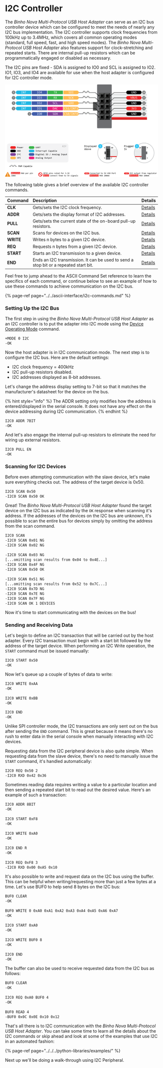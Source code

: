 # I2C Controller

The _Binho Nova Multi-Protocol USB Host Adapter_ can serve as an I2C bus controller device which can be configured to meet the needs of nearly any I2C bus implementation. The I2C controller supports clock frequencies from 100kHz up to 3.4MHz, which covers all common operating modes \(standard, full speed, fast, and high speed modes\). The _Binho Nova Multi-Protocol USB Host Adapter_ also features support for clock-stretching and repeated starts. There are internal pull-up resistors which can be programmatically engaged or disabled as necessary.

The I2C pins are fixed - SDA is assigned to IO0 and SCL is assigned to IO2. IO1, IO3, and IO4 are available for use when the host adapter is configured for I2C controller mode.

![](../../../.gitbook/assets/20200619_novapinout.png)

The following table gives a brief overview of the available I2C controller commands.

| Command | Description | Details |
| :--- | :--- | :--- |
| **CLK** | Gets/sets the I2C clock frequency. | [Details](https://support.binho.io/user-guide/ascii-interface/i2c-commands#clk) |
| **ADDR** | Gets/sets the display format of I2C addresses.  | [Details](https://support.binho.io/user-guide/ascii-interface/i2c-commands#addr) |
| **PULL** | Gets/sets the current state of the on-board pull-up resistors. | [Details](https://support.binho.io/user-guide/ascii-interface/i2c-commands#pull) |
| **SCAN** | Scans for devices on the I2C bus. | [Details](https://support.binho.io/user-guide/ascii-interface/i2c-commands#scan) |
| **WRITE** | Writes n bytes to a given I2C device. | [Details](https://support.binho.io/user-guide/ascii-interface/i2c-commands#write) |
| **REQ** | Requests n bytes from a given I2C device. | [Details](https://support.binho.io/user-guide/ascii-interface/i2c-commands#req) |
| **START** | Starts an I2C transmission to a given device. | [Details](https://support.binho.io/user-guide/ascii-interface/i2c-commands#start) |
| **END** | Ends an I2C transmission. It can be used to send a stop bit or a repeated start bit. | [Details](https://support.binho.io/user-guide/ascii-interface/i2c-commands#end) |

Feel free to jump ahead to the ASCII Command Set reference to learn the specifics of each command, or continue below to see an example of how to use these commands to achieve communication on the I2C bus.

{% page-ref page="../../ascii-interface/i2c-commands.md" %}

### Setting Up the I2C Bus

The first step in using the _Binho Nova Multi-Protocol USB Host Adapter_ as an I2C controller is to put the adapter into I2C mode using the [Device Operating Mode](https://support.binho.io/user-guide/using-the-device/device-settings#operating-mode) command.

```text
+MODE 0 I2C
-OK
```

Now the host adapter is in I2C communication mode. The next step is to configure the I2C bus. Here are the default settings:

* I2C clock frequency = 400kHz
* I2C pull-up resistors disabled.
* I2C addresses displayed as 8-bit addresses.

Let's change the address display setting to 7-bit so that it matches the manufacturer's datasheet for the device on the bus.

{% hint style="info" %}
The ADDR setting only modifies how the address is entered/displayed in the serial console. It does not have any effect on the device addressing during I2C communication.
{% endhint %}

```text
I2C0 ADDR 7BIT
-OK
```

And let's also engage the internal pull-up resistors to eliminate the need for wiring up external resistors.

```text
I2C0 PULL EN
-OK
```

### Scanning for I2C Devices

Before even attempting communication with the slave device, let's make sure everything checks out. The address of the target device is 0x50.

```text
I2C0 SCAN 0x50
-I2C0 SCAN 0x50 OK
```

Great! The _Binho Nova Multi-Protocol USB Host Adapter_ found the target device on the I2C bus as indicated by the `OK` response when scanning it's address. If the addresses of the devices on the I2C bus are unknown, it's possible to scan the entire bus for devices simply by omitting the address from the scan command.

```text
I2C0 SCAN
-I2C0 SCAN 0x01 NG
-I2C0 SCAN 0x02 NG

-I2C0 SCAN 0x03 NG
[...omitting scan results from 0x04 to 0x4E...]
-I2C0 SCAN 0x4F NG
-I2C0 SCAN 0x50 OK

-I2C0 SCAN 0x51 NG
[...omitting scan results from 0x52 to 0x7C...]
-I2C0 SCAN 0x7D NG
-I2C0 SCAN 0x7E NG
-I2C0 SCAN 0x7F NG
-I2C0 SCAN OK 1 DEVICES
```

Now it's time to start communicating with the devices on the bus!

### Sending and Receiving Data

Let's begin to define an I2C transaction that will be carried out by the host adapter. Every I2C transaction must begin with a start bit followed by the address of the target device. When performing an I2C Write operation, the `START` command must be issued manually:

```text
I2C0 START 0x50
-OK
```

Now let's queue up a couple of bytes of data to write:

```text
I2C0 WRITE 0xAA
-OK

I2C0 WRITE 0xBB
-OK
```

```text
I2C0 END
-OK
```

Unlike SPI controller mode, the I2C transactions are only sent out on the bus after sending the `END` command. This is great because it means there's no rush to enter data in the serial console when manually interacting with I2C devices.

Requesting data from the I2C peripheral device is also quite simple. When requesting data from the slave device, there's no need to manually issue the `START` command, it's handled automatically:

```text
I2C0 REQ 0x50 2
-I2C0 RXD 0x42 0x36
```

Sometimes reading data requires writing a value to a particular location and then sending a repeated start bit to read out the desired value. Here's an example of such a transaction:

```text
I2C0 ADDR 8BIT
-OK

I2C0 START 0xF8
-OK

I2C0 WRITE 0xA0
-OK

I2C0 END R
-OK

I2C0 REQ 0xF8 3
-I2C0 RXD 0x00 0xA5 0x10
```

It's also possible to write and request data on the I2C bus using the buffer. This can be helpful when writing/requesting more than just a few bytes at a time. Let's use BUF0 to help send 8 bytes on the I2C bus:

```text
BUF0 CLEAR
-OK

BUF0 WRITE 0 0xA0 0xA1 0xA2 0xA3 0xA4 0xA5 0xA6 0xA7
-OK

I2C0 START 0xA0
-OK

I2CO WRITE BUF0 8
-OK

I2C0 END
-OK
```

The buffer can also be used to receive requested data from the I2C bus as follows:

```text
BUF0 CLEAR
-OK

I2C0 REQ 0xA0 BUF0 4
-OK

BUF0 READ 4
-BUF0 0x0C 0x0E 0x10 0x12
```

That's all there is to I2C communication with the _Binho Nova Multi-Protocol USB Host Adapter_. You can take some time to learn all the details about the I2C commands or skip ahead and look at some of the examples that use I2C in an automated fashion:

{% page-ref page="../../../python-libraries/examples/" %}

Next up we'll be doing a walk-through using I2C Peripheral.

